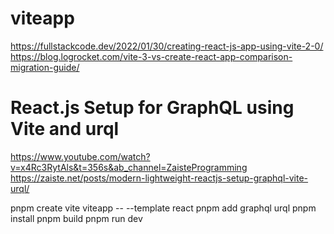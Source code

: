 # viteapp


https://fullstackcode.dev/2022/01/30/creating-react-js-app-using-vite-2-0/
https://blog.logrocket.com/vite-3-vs-create-react-app-comparison-migration-guide/

#  React.js Setup for GraphQL using Vite and urql
https://www.youtube.com/watch?v=x4Rc3RytAls&t=356s&ab_channel=ZaisteProgramming
https://zaiste.net/posts/modern-lightweight-reactjs-setup-graphql-vite-urql/

pnpm create vite viteapp -- --template react
pnpm add graphql urql
pnpm install
pnpm build
pnpm run dev
